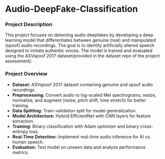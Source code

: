# Audio-DeepFake-Classification

### Project Description
This project focuses on detecting audio deepfakes by developing a deep learning model that differentiates between genuine (real) and manipulated (spoof) audio recordings. The goal is to identify artificially altered speech designed to imitate authentic voices. The model is trained and evaluated using the ASVspoof 2017 dataset(provided in the dataset repo of the project assessment).

### Project Overview

- **Dataset:** ASVspoof 2017 dataset containing genuine and spoof audio recordings.
- **Preprocessing:** Convert audio to log-scaled Mel spectrograms, resize, normalize, and augment (noise, pitch shift, time stretch) for better training.
- **Data Splitting:** Train-validation split for model generalization.
- **Model Architecture:** Hybrid EfficientNet with CNN layers for feature extraction.
- **Training:** Binary classification with Adam optimizer and binary cross-entropy loss.
- **Real-Time Detection:** Implement real-time audio inference for AI vs. human speech.
- **Evaluation:** Test model on unseen data and analyze performance metrics.


